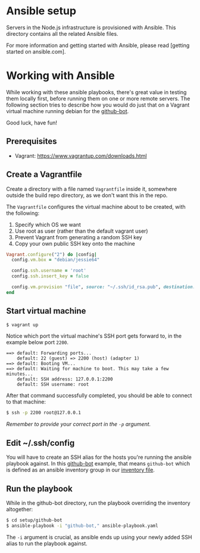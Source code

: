 # Ansible setup

Servers in the Node.js infrastructure is provisioned with Ansible. This directory contains all
the related Ansible files.

For more information and getting started with Ansible, please read [getting started on ansible.com].

# Working with Ansible

While working with these ansible playbooks, there's great value in testing them locally first, before running
them on one or more remote servers. The following section tries to describe how you would do just that
on a Vagrant virtual machine running debian for the [github-bot](github-bot/ansible-playbook.yaml).

Good luck, have fun!

## Prerequisites

- Vagrant: https://www.vagrantup.com/downloads.html

## Create a Vagrantfile

Create a directory with a file named `Vagrantfile` inside it, somewhere outside the build repo directory, as we don't want this in the repo.

The `Vagrantfile` configures the virtual machine about to be created, with the following:

1) Specify which OS we want
2) Use root as user (rather than the default vagrant user)
3) Prevent Vagrant from generating a random SSH key
4) Copy your own public SSH key onto the machine

```ruby
Vagrant.configure("2") do |config|
  config.vm.box = "debian/jessie64"

  config.ssh.username = 'root'
  config.ssh.insert_key = false

  config.vm.provision "file", source: "~/.ssh/id_rsa.pub", destination: "~/.ssh/authorized_keys"
end
```

## Start virtual machine

```bash
$ vagrant up
```

Notice which port the virtual machine's SSH port gets forward to, in the example below port `2200`.

```
==> default: Forwarding ports...
    default: 22 (guest) => 2200 (host) (adapter 1)
==> default: Booting VM...
==> default: Waiting for machine to boot. This may take a few minutes...
    default: SSH address: 127.0.0.1:2200
    default: SSH username: root
```

After that command successfully completed, you should be able to connect to that machine:

```bash
$ ssh -p 2200 root@127.0.0.1
```

*Remember to provide your correct port in the `-p` argument.*

## Edit ~/.ssh/config

You will have to create an SSH alias for the hosts you're running the ansible playbook against.
In this [github-bot](github-bot/ansible-playbook.yaml) example, that means `github-bot` which
is defined as an ansible inventory group in our [inventory file](ansible-inventory).

## Run the playbook

While in the github-bot directory, run the playbook overriding the inventory altogether:

```bash
$ cd setup/github-bot
$ ansible-playbook -i "github-bot," ansible-playbook.yaml
```

The `-i` argument is crucial, as ansible ends up using your newly added SSH alias to run the playbook against.
